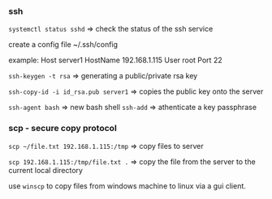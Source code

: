 ### ssh
`systemctl status sshd` => check the status of the ssh service

create a config file
~/.ssh/config

example:
Host server1
        HostName 192.168.1.115
        User root
        Port 22

`ssh-keygen -t rsa` => generating a public/private rsa key

`ssh-copy-id -i id_rsa.pub server1` => copies the public key onto the server

`ssh-agent bash` => new bash shell
`ssh-add` => athenticate a key passphrase

### scp - secure copy protocol

`scp ~/file.txt 192.168.1.115:/tmp` => copy files to server

`scp 192.168.1.115:/tmp/file.txt .` => copy the file from the server to the current local directory

use `winscp` to copy files from windows machine to linux via a gui client.


